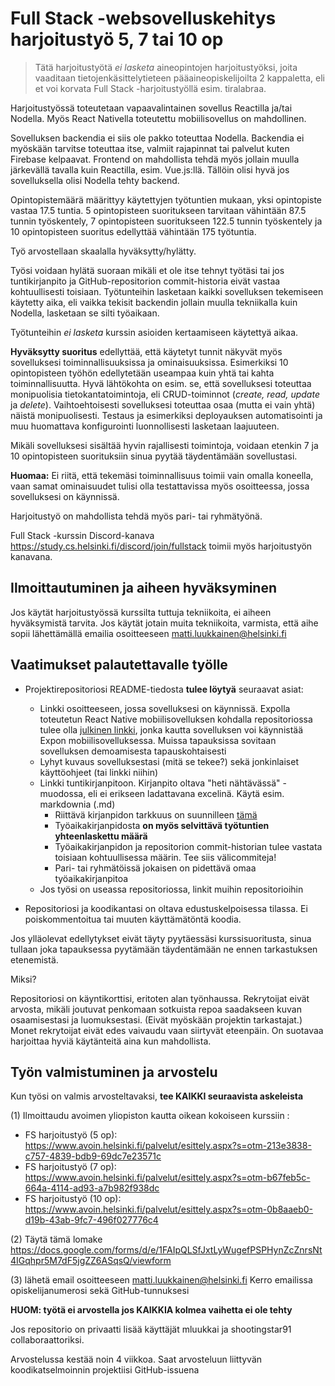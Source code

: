 # Full Stack -websovelluskehitys harjoitustyö 5, 7 tai 10 op

> Tätä harjoitustyötä *ei lasketa* aineopintojen harjoitustyöksi, joita vaaditaan tietojenkäsittelytieteen pääaineopiskelijoilta 2 kappaletta, eli et voi korvata Full Stack -harjoitustyöllä esim. tiralabraa.

Harjoitustyössä toteutetaan vapaavalintainen sovellus Reactilla ja/tai Nodella. Myös React Nativella toteutettu mobiilisovellus on mahdollinen.

Sovelluksen backendia ei siis ole pakko toteuttaa Nodella. Backendia ei myöskään tarvitse toteuttaa itse, valmiit rajapinnat tai palvelut kuten Firebase kelpaavat. Frontend on mahdollista tehdä myös jollain muulla järkevällä tavalla kuin Reactilla, esim. Vue.js:llä. Tällöin olisi hyvä jos sovelluksella olisi Nodella tehty backend.

Opintopistemäärä määrittyy käytettyjen työtuntien mukaan, yksi opintopiste vastaa 17.5 tuntia. 5 opintopisteen suoritukseen tarvitaan vähintään 87.5 tunnin työskentely, 7 opintopisteen suoritukseen 122.5 tunnin työskentely ja 10 opintopisteen suoritus edellyttää vähintään 175 työtuntia. 

Työ arvostellaan skaalalla hyväksytty/hylätty. 

Työsi voidaan hylätä suoraan mikäli et ole itse tehnyt työtäsi tai jos tuntikirjanpito ja GitHub-repositorion commit-historia eivät vastaa kohtuullisesti toisiaan. Työtunteihin lasketaan kaikki sovelluksen tekemiseen käytetty aika, eli vaikka tekisit backendin jollain muulla tekniikalla kuin Nodella, lasketaan se silti työaikaan.

Työtunteihin _ei lasketa_ kurssin asioiden kertaamiseen käytettyä aikaa.

**Hyväksytty suoritus** edellyttää, että käytetyt tunnit näkyvät myös sovelluksesi toiminnallisuuksissa ja ominaisuuksissa.
Esimerkiksi 10 opintopisteen työhön edellytetään useampaa kuin yhtä tai kahta toiminnallisuutta. Hyvä lähtökohta on esim. se, että sovelluksesi toteuttaa monipuolisia tietokantatoimintoja, eli CRUD-toiminnot (_create, read, update_ ja _delete_). Vaihtoehtoisesti sovelluksesi toteuttaa osaa (mutta ei vain yhtä) näistä monipuolisesti. Testaus ja esimerkiksi deployauksen automatisointi ja muu huomattava konfigurointi luonnollisesti lasketaan laajuuteen.

Mikäli sovelluksesi sisältää hyvin rajallisesti toimintoja, voidaan etenkin 7 ja 10 opintopisteen suorituksiin sinua pyytää täydentämään sovellustasi.

**Huomaa:** Ei riitä, että tekemäsi toiminnallisuus toimii vain omalla koneella, vaan samat ominaisuudet tulisi olla testattavissa myös osoitteessa, jossa sovelluksesi on käynnissä.

Harjoitustyö on mahdollista tehdä myös pari- tai ryhmätyönä.

Full Stack -kurssin Discord-kanava https://study.cs.helsinki.fi/discord/join/fullstack toimii myös harjoitustyön kanavana.

## Ilmoittautuminen ja aiheen hyväksyminen

Jos käytät harjoitustyössä kurssilta tuttuja tekniikoita, ei aiheen hyväksymistä tarvita. Jos käytät jotain muita tekniikoita, varmista, että aihe sopii lähettämällä emailia osoitteeseen matti.luukkainen@helsinki.fi

## Vaatimukset palautettavalle työlle

- Projektirepositoriosi README-tiedosta **tulee löytyä** seuraavat asiat:
  - Linkki osoitteeseen, jossa sovelluksesi on käynnissä. Expolla toteutetun React Native mobiilisovelluksen kohdalla repositoriossa tulee olla [julkinen linkki](https://docs.expo.io/versions/latest/workflow/publishing/#how-to-publish), jonka kautta sovelluksen voi käynnistää Expon mobiilisovelluksessa. Muissa tapauksissa sovitaan sovelluksen demoamisesta tapauskohtaisesti
  - Lyhyt kuvaus sovelluksestasi (mitä se tekee?) sekä jonkinlaiset käyttöohjeet (tai linkki niihin)
  - Linkki tuntikirjanpitoon. Kirjanpito oltava "heti nähtävässä" -muodossa, eli ei erikseen ladattavana excelinä. Käytä esim. markdownia (.md)
    - Riittävä kirjanpidon tarkkuus on suunnilleen [tämä](https://github.com/mluukkai/OtmTodoApp/blob/master/dokumentaatio/tuntikirjanpito.md)
    - Työaikakirjanpidosta **on myös selvittävä työtuntien yhteenlaskettu määrä**
    - Työaikakirjanpidon ja repositorion commit-historian tulee vastata toisiaan kohtuullisessa määrin. Tee siis välicommiteja!
    - Pari- tai ryhmätöissä jokaisen on pidettävä omaa työaikakirjanpitoa
  - Jos työsi on useassa repositoriossa, linkit muihin repositorioihin

- Repositoriosi ja koodikantasi on oltava edustuskelpoisessa tilassa. Ei poiskommentoitua tai muuten käyttämätöntä koodia.

Jos ylläolevat edellytykset eivät täyty pyytäessäsi kurssisuoritusta, sinua tullaan joka tapauksessa pyytämään täydentämään ne ennen tarkastuksen etenemistä.

Miksi?

Repositoriosi on käyntikorttisi, eritoten alan työnhaussa. Rekrytoijat eivät arvosta, mikäli joutuvat penkomaan sotkuista repoa saadakseen kuvan osaamisestasi ja luomuksestasi. (Eivät myöskään projektin tarkastajat.) Monet rekrytoijat eivät edes vaivaudu vaan siirtyvät eteenpäin. On suotavaa harjoittaa hyviä käytänteitä aina kun mahdollista.

## Työn valmistuminen ja arvostelu

Kun työsi on valmis arvosteltavaksi, **tee KAIKKI seuraavista askeleista**

(1) Ilmoittaudu avoimen yliopiston kautta oikean kokoiseen kurssiin :
- FS harjoitustyö (5 op): https://www.avoin.helsinki.fi/palvelut/esittely.aspx?s=otm-213e3838-c757-4839-bdb9-69dc7e23571c
- FS harjoitustyö (7 op): https://www.avoin.helsinki.fi/palvelut/esittely.aspx?s=otm-b67feb5c-664a-4114-ad93-a7b982f938dc
- FS harjoitustyö (10 op): https://www.avoin.helsinki.fi/palvelut/esittely.aspx?s=otm-0b8aaeb0-d19b-43ab-9fc7-496f027776c4

(2) Täytä tämä lomake https://docs.google.com/forms/d/e/1FAIpQLSfJxtLyWugefPSPHynZcZnrsNt4IGqhpr5M7dF5jgZZ6ASqsQ/viewform

(3) lähetä email osoitteeseen matti.luukkainen@helsinki.fi Kerro emailissa opiskelijanumerosi sekä GitHub-tunnuksesi

**HUOM: työtä ei arvostella jos KAIKKIA kolmea vaihetta ei ole tehty**

Jos repositorio on privaatti lisää käyttäjät mluukkai ja shootingstar91 collaboraattoriksi.

Arvostelussa kestää noin 4 viikkoa. Saat arvosteluun liittyvän koodikatselmoinnin projektiisi GitHub-issuena
